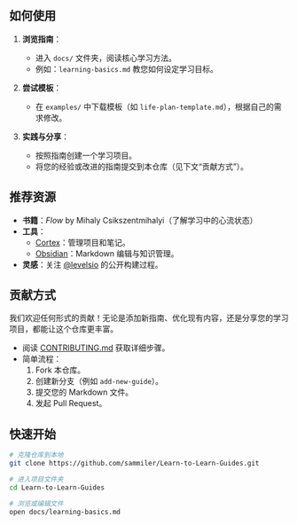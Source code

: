 
## 如何使用

1. **浏览指南**：
   - 进入 `docs/` 文件夹，阅读核心学习方法。
   - 例如：`learning-basics.md` 教您如何设定学习目标。

2. **尝试模板**：
   - 在 `examples/` 中下载模板（如 `life-plan-template.md`），根据自己的需求修改。

3. **实践与分享**：
   - 按照指南创建一个学习项目。
   - 将您的经验或改进的指南提交到本仓库（见下文“贡献方式”）。

## 推荐资源

- **书籍**：*Flow* by Mihaly Csikszentmihalyi（了解学习中的心流状态）
- **工具**：
  - [Cortex](https://www.thedan.co/)：管理项目和笔记。
  - [Obsidian](https://obsidian.md/)：Markdown 编辑与知识管理。
- **灵感**：关注 [@levelsio](https://twitter.com/levelsio) 的公开构建过程。

## 贡献方式

我们欢迎任何形式的贡献！无论是添加新指南、优化现有内容，还是分享您的学习项目，都能让这个仓库更丰富。
- 阅读 [CONTRIBUTING.md](./CONTRIBUTING.md) 获取详细步骤。
- 简单流程：
  1. Fork 本仓库。
  2. 创建新分支（例如 `add-new-guide`）。
  3. 提交您的 Markdown 文件。
  4. 发起 Pull Request。

## 快速开始

```bash
# 克隆仓库到本地
git clone https://github.com/sammiler/Learn-to-Learn-Guides.git

# 进入项目文件夹
cd Learn-to-Learn-Guides

# 浏览或编辑文件
open docs/learning-basics.md
